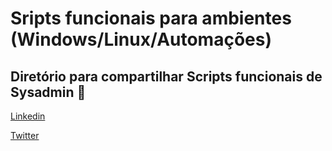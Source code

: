 # Sripts funcionais para ambientes (Windows/Linux/Automações)
Diretório para compartilhar Scripts funcionais de Sysadmin 🙂
-
[Linkedin](https://www.linkedin.com/in/mauricio-de-liz-43500b27/)

[Twitter](https://twitter.com/mauricio_liz)
